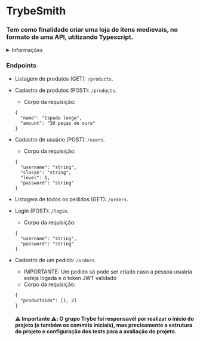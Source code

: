 # TrybeSmith

### Tem como finalidade criar uma loja de itens medievais, no formato de uma API, utilizando Typescript.

<details>
  <summary>Informações</summary>
  <br />
  <p>
    O projeto possui camadas da aplicação (Models, Service e Controllers) no código e, por meio dessa aplicação, será possível realizar as operações básicas que se pode fazer em um determinado banco de dados: Criação, Leitura, Atualização e Exclusão (ou CRUD, para as pessoas mais íntimas stuck_out_tongue_winking_eye - Create, Read, Update e Delete).
  </p>
  <strong>IMPORTANTE: a criação dos endpoints foi utilizando MySQL.</strong>
</details>

### Endpoints

* Listagem de produtos (GET): `/products`.

* Cadastro de produtos (POST): `/products`.
  - Corpo da requisição:
  ~~~
  {
	"name": "Espada longa",
    "amount": "30 peças de ouro"
  }
  ~~~
* Cadastro de usuário (POST): `/users`.
  - Corpo da requisição:
  ~~~
  {
    "username": "string",
    "classe": "string",
    "level": 1,
    "password": "string"
  }
  ~~~
* Listagem de todos os pedidos (GET): `/orders`.

* Login (POST): `/login`.
  - Corpo da requisição:
  ~~~
  {
    "username": "string",
    "password": "string"
  }
  ~~~

* Cadastro de um pedido: `/orders`.
  - IMPORTANTE: Um pedido só pode ser criado caso a pessoa usuária esteja logada e o token JWT validado
  - Corpo da requisição:
  ~~~
  {
    "productsIds": [1, 2]
  }
  ~~~

  #### :warning: Importante :warning:: O grupo Trybe foi responsavél por realizar o inicio do projeto (e também os commits iniciais), mas precisamente a estrutura do projeto e configuração dos tests para a avaliação do projeto.